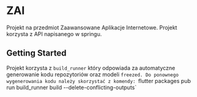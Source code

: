 # ZAI

Projekt na przedmiot Zaawansowane Aplikacje Internetowe. Projekt korzysta z API napisanego w springu.

## Getting Started

Projekt korzysta z `build_runner` który odpowiada za automatyczne generowanie kodu repozytoriów oraz modeli `freezed. Do ponownego wygenerowania kodu należy skorzystać z komendy:
`flutter packages pub run build_runner build --delete-conflicting-outputs`